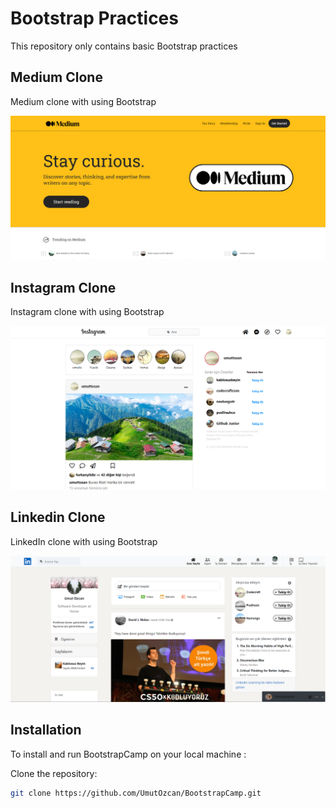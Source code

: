 # Bootstrap Practices

This repository only contains basic Bootstrap practices

## Medium Clone

Medium clone with using Bootstrap

![Medium Clone](/assets/MediumClone.png)

## Instagram Clone

Instagram clone with  using Bootstrap

![Instagram Clone](/assets/IGClone.png)

## Linkedin Clone

LinkedIn clone with using Bootstrap

![LinkedIn Clone](/assets/LinkedInClone.png)

## Installation

To install and run BootstrapCamp on your local machine :

Clone the repository:

```bash
git clone https://github.com/UmutOzcan/BootstrapCamp.git
```
